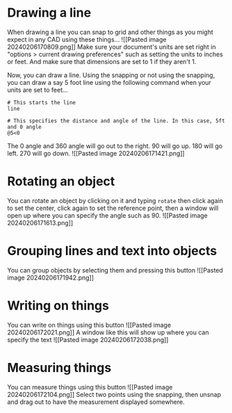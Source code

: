 # Drawing a line
When drawing a line you can snap to grid and other things as you might expect in any CAD using these things...
![[Pasted image 20240206170809.png]]
Make sure your document's units are set right in "options > current drawing preferences" such as setting the units to inches or feet. And make sure that dimensions are set to 1 if they aren't 1.

Now, you can draw a line. Using the snapping or not using the snapping, you can draw a say 5 foot line using the following command when your units are set to feet...
```
# This starts the line
line

# This specifies the distance and angle of the line. In this case, 5ft and 0 angle
@5<0
```
The 0 angle and 360 angle will go out to the right. 90 will go up. 180 will go left. 270 will go down.
![[Pasted image 20240206171421.png]]
# Rotating an object
You can rotate an object by clicking on it and typing `rotate` then click again to set the center, click again to set the reference point, then a window will open up where you can specify the angle such as 90.
![[Pasted image 20240206171613.png]]
# Grouping lines and text into objects
You can group objects by selecting them and pressing this button
![[Pasted image 20240206171942.png]]
# Writing on things
You can write on things using this button
![[Pasted image 20240206172021.png]]
A window like this will show up where you can specify the text
![[Pasted image 20240206172038.png]]
# Measuring things
You can measure things using this button
![[Pasted image 20240206172104.png]]
Select two points using the snapping, then unsnap and drag out to have the measurement displayed somewhere.